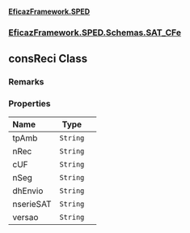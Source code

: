 #### [EficazFramework.SPED](EficazFrameworkSPED.md 'EficazFramework SPED')
### [EficazFramework.SPED.Schemas.SAT_CFe](EficazFramework.SPED.Schemas.SAT_CFe.md 'EficazFramework.SPED.Schemas.SAT_CFe')

## consReci Class

### Remarks
### Properties

| Name | Type | |
| :--- | :---: | :--- |
| tpAmb | `String` |  |
| nRec | `String` |  |
| cUF | `String` |  |
| nSeg | `String` |  |
| dhEnvio | `String` |  |
| nserieSAT | `String` |  |
| versao | `String` |  |
